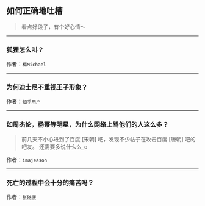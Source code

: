 ## 如何正确地吐槽

> 看点好段子，有个好心情～


 
---

### 狐狸怎么叫？

> 


作者：`楊Michael`

---

### 为何迪士尼不重视王子形象？

> 


作者：`知乎用户`

---

### 如周杰伦，杨幂等明星，为什么网络上骂他们的人这么多？

> 前几天不小心进到了百度 [宋朝] 吧，发现不少帖子在攻击百度 [唐朝] 吧的吧友。
> 还需要多说什么么_o


作者：`imajeason`

---

### 死亡的过程中会十分的痛苦吗？

> 


作者：`张随便`